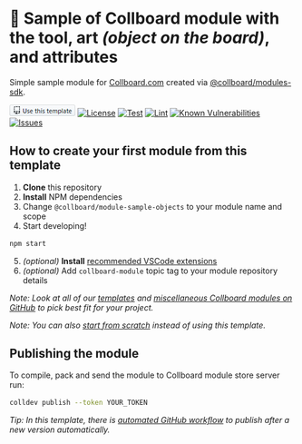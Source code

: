 # 📘 Sample of Collboard module with the tool, art _(object on the board)_, and attributes

Simple sample module for [Collboard.com](https://collboard.com/) created via [@collboard/modules-sdk](https://www.npmjs.com/package/@collboard/modules-sdk).

<!--Badges-->
[![Use this template](https://raw.githubusercontent.com/collboard/docs/main/buttons/use-this-template.button.png)](https://github.com/collboard/module-sample-objects/generate)
[![License](https://img.shields.io/github/license/collboard/module-sample-objects.svg?style=flat)](https://raw.githubusercontent.com/collboard/module-sample-objects/master/LICENSE)
[![Test](https://github.com/collboard/module-sample-objects/actions/workflows/test.yml/badge.svg)](https://github.com/collboard/module-sample-objects/actions/workflows/test.yml)
[![Lint](https://github.com/collboard/module-sample-objects/actions/workflows/lint.yml/badge.svg)](https://github.com/collboard/module-sample-objects/actions/workflows/lint.yml)
[![Known Vulnerabilities](https://snyk.io/test/github/collboard/module-sample-objects/badge.svg)](https://snyk.io/test/github/collboard/module-sample-objects)
[![Issues](https://img.shields.io/github/issues/collboard/module-sample-objects.svg?style=flat)](https://github.com/collboard/module-sample-objects/issues)
<!--TODO: Make badge from module store with published version + maybe some stats like count of installations etc.-->
<!--/Badges-->

## How to create your first module from this template

1. **Clone** this repository
2. **Install** NPM dependencies
3. Change `@collboard/module-sample-objects` to your module name and scope
4. Start developing!

```bash
npm start
```

5. _(optional)_ **Install** [recommended VSCode extensions](./.vscode/extensions.json)
6. _(optional)_ Add `collboard-module` topic tag to your module repository details

_Note: Look at all of our [templates](https://github.com/topics/collboard-module-template) and [miscellaneous Collboard modules on GitHub](https://github.com/topics/collboard-module) to pick best fit for your project._

_Note: You can also [start from scratch](https://github.com/collboard/modules-sdk#how-to-develop-your-first-module) instead of using this template._

## Publishing the module

To compile, pack and send the module to Collboard module store server run:

```bash
colldev publish --token YOUR_TOKEN
```

_Tip: In this template, there is [automated GitHub workflow](./.github/workflows/publish.yml) to publish after a new version automatically._
